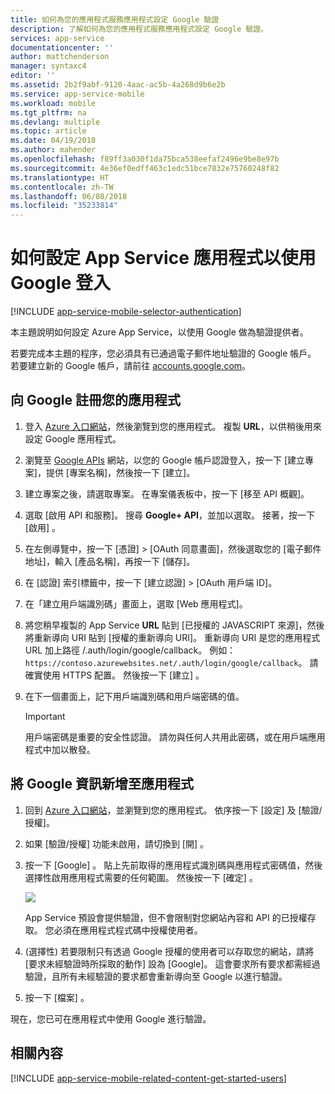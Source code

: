 ```yaml
---
title: 如何為您的應用程式服務應用程式設定 Google 驗證
description: 了解如何為您的應用程式服務應用程式設定 Google 驗證。
services: app-service
documentationcenter: ''
author: mattchenderson
manager: syntaxc4
editor: ''
ms.assetid: 2b2f9abf-9120-4aac-ac5b-4a268d9b6e2b
ms.service: app-service-mobile
ms.workload: mobile
ms.tgt_pltfrm: na
ms.devlang: multiple
ms.topic: article
ms.date: 04/19/2018
ms.author: mahender
ms.openlocfilehash: f89ff3a030f1da75bca538eefaf2496e9be8e97b
ms.sourcegitcommit: 4e36ef0edff463c1edc51bce7832e75760248f82
ms.translationtype: HT
ms.contentlocale: zh-TW
ms.lasthandoff: 06/08/2018
ms.locfileid: "35233814"
---
```

# <a name="how-to-configure-your-app-service-application-to-use-google-login"></a>如何設定 App Service 應用程式以使用 Google 登入
[!INCLUDE [app-service-mobile-selector-authentication](../../includes/app-service-mobile-selector-authentication.md)]

本主題說明如何設定 Azure App Service，以使用 Google 做為驗證提供者。

若要完成本主題的程序，您必須具有已通過電子郵件地址驗證的 Google 帳戶。 若要建立新的 Google 帳戶，請前往 [accounts.google.com](http://go.microsoft.com/fwlink/p/?LinkId=268302)。

## <a name="register"> </a>向 Google 註冊您的應用程式
1. 登入 [Azure 入口網站]，然後瀏覽到您的應用程式。 複製 **URL**，以供稍後用來設定 Google 應用程式。
2. 瀏覽至 [Google APIs](http://go.microsoft.com/fwlink/p/?LinkId=268303) 網站，以您的 Google 帳戶認證登入，按一下 [建立專案]，提供 [專案名稱]，然後按一下 [建立]。
3. 建立專案之後，請選取專案。 在專案儀表板中，按一下 [移至 API 概觀]。
4. 選取 [啟用 API 和服務]。 搜尋 **Google+ API**，並加以選取。 接著，按一下 [啟用] 。
5. 在左側導覽中，按一下 [憑證] > [OAuth 同意畫面]，然後選取您的 [電子郵件地址]，輸入 [產品名稱]，再按一下 [儲存]。
6. 在 [認證] 索引標籤中，按一下 [建立認證] > [OAuth 用戶端 ID]。
7. 在「建立用戶端識別碼」畫面上，選取 [Web 應用程式]。
8. 將您稍早複製的 App Service **URL** 貼到 [已授權的 JAVASCRIPT 來源]，然後將重新導向 URI 貼到 [授權的重新導向 URI]。 重新導向 URI 是您的應用程式 URL 加上路徑 /.auth/login/google/callback。 例如： `https://contoso.azurewebsites.net/.auth/login/google/callback`。 請確實使用 HTTPS 配置。 然後按一下 [建立] 。
9. 在下一個畫面上，記下用戶端識別碼和用戶端密碼的值。

    > [!IMPORTANT]
    > 用戶端密碼是重要的安全性認證。 請勿與任何人共用此密碼，或在用戶端應用程式中加以散發。


## <a name="secrets"> </a>將 Google 資訊新增至應用程式
1. 回到 [Azure 入口網站]，並瀏覽到您的應用程式。 依序按一下 [設定] 及 [驗證/授權]。
2. 如果 [驗證/授權] 功能未啟用，請切換到 [開] 。
3. 按一下 [Google] 。 貼上先前取得的應用程式識別碼與應用程式密碼值，然後選擇性啟用應用程式需要的任何範圍。 然後按一下 [確定] 。
   
   ![][1]
   
   App Service 預設會提供驗證，但不會限制對您網站內容和 API 的已授權存取。 您必須在應用程式程式碼中授權使用者。
4. (選擇性) 若要限制只有透過 Google 授權的使用者可以存取您的網站，請將 [要求未經驗證時所採取的動作] 設為 [Google]。 這會要求所有要求都需經過驗證，且所有未經驗證的要求都會重新導向至 Google 以進行驗證。
5. 按一下 [檔案] 。

現在，您已可在應用程式中使用 Google 進行驗證。

## <a name="related-content"> </a>相關內容
[!INCLUDE [app-service-mobile-related-content-get-started-users](../../includes/app-service-mobile-related-content-get-started-users.md)]

<!-- Anchors. -->

<!-- Images. -->

[0]: ./media/app-service-mobile-how-to-configure-google-authentication/mobile-app-google-redirect.png
[1]: ./media/app-service-mobile-how-to-configure-google-authentication/mobile-app-google-settings.png

<!-- URLs. -->

[Google apis]: http://go.microsoft.com/fwlink/p/?LinkId=268303

[Azure 入口網站]: https://portal.azure.com/


